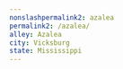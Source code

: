 ```yaml
---
﻿nonslashpermalink2: azalea
permalink2: /azalea/
alley: Azalea
city: Vicksburg
state: Mississippi
---
```

